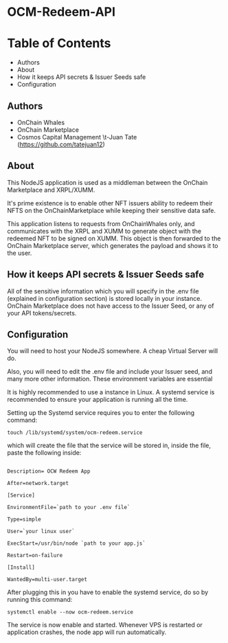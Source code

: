 # OCM-Redeem-API

# Table of Contents

- Authors
- About
- How it keeps API secrets & Issuer Seeds safe
- Configuration

## Authors

- OnChain Whales
- OnChain Marketplace
- Cosmos Capital Management
  \t-Juan Tate (https://github.com/tatejuan12)

## About

This NodeJS application is used as a middleman between the OnChain Marketplace and XRPL/XUMM.

It's prime existence is to enable other NFT issuers ability to redeem their NFTS on the OnChainMarketplace while keeping their sensitive data safe.

This application listens to requests from OnChainWhales only, and communicates with the XRPL and XUMM to generate object with the redeemed NFT to be signed on XUMM. This object is then forwarded to the OnChain Marketplace server, which generates the payload and shows it to the user.

## How it keeps API secrets & Issuer Seeds safe

All of the sensitive information which you will specify in the .env file (explained in configuration section) is stored locally in your instance. OnChain Marketplace does not have access to the Issuer Seed, or any of your API tokens/secrets.

## Configuration

You will need to host your NodeJS somewhere. A cheap Virtual Server will do.

Also, you will need to edit the .env file and include your Issuer seed, and many more other information. These environment variables are essential

It is highly recommended to use a instance in Linux. A systemd service is recommended to ensure your application is running all the time.

Setting up the Systemd service requires you to enter the following command:

`touch /lib/systemd/system/ocm-redeem.service`

which will create the file that the service will be stored in, inside the file, paste the following inside:

```[Unit]

Description= OCW Redeem App

After=network.target

[Service]

EnvironmentFile=`path to your .env file`

Type=simple

User=`your linux user`

ExecStart=/usr/bin/node `path to your app.js`

Restart=on-failure

[Install]

WantedBy=multi-user.target
```

After plugging this in you have to enable the systemd service, do so by running this command:

`systemctl enable --now ocm-redeem.service`

The service is now enable and started. Whenever VPS is restarted or application crashes, the node app will run automatically.

